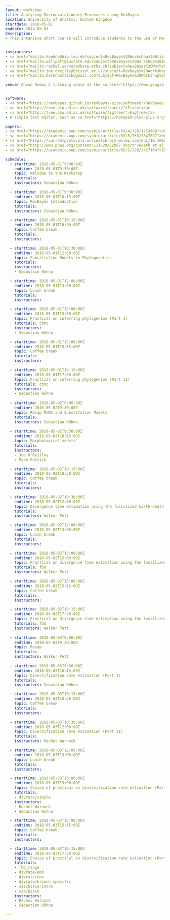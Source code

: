 ```yaml
---
layout: workshop
title: Analysing Macroevolutionary Processes using RevBayes
location: University of Bristol, United Kingdom
startdate: 2018-05-01
enddate: 2018-05-03
description:
- This intensive short course will introduce students to the use of RevBayes for macroevolutionary analysis of paleontological data. The course will be three full days in length and will take place at the University of Bristol Students' Union, Bristol, England from the 1st to the 3rd of May, 2018.


instructors:
- <a href="mailto:hoehna@bio.lmu.de?subject=RevBayes%20Workshop%20Bristol%202018">Sebastian Höhna</a>
- <a href="mailto:willpett@iastate.edu?subject=RevBayes%20Workshop%20Bristol%202018">Walker Pett</a>
- <a href="mailto:rachel.warnock@bsse.ethz.ch?subject=RevBayes%20Workshop%20Bristol%202018">Rachel Warnock</a>
- <a href="mailto:joe.oreilly@bristol.ac.uk?subject=RevBayes%20Workshop%20Bristol%202018">Joe O'Reilly</a>
- <a href="mailto:marknputtick@gmail.com?subject=RevBayes%20Workshop%20Bristol%202018">Mark Puttick</a>

venue: Anson Rooms 2 training space at the <a href="https://www.google.co.uk/search?rlz=1C1GGRV_enGB785GB785&q=anson+rooms+student+union+MAP&npsic=0&rflfq=1&rlha=0&rllag=51457532,-2607996,361&tbm=lcl&ved=0ahUKEwj-16KClcTaAhVEOMAKHYI8DIEQtgMIKw&tbs=lrf:!2m4!1e17!4m2!17m1!1e2!2m1!1e2!2m1!1e3!3sIAE,lf:1,lf_ui:2&rldoc=1#rlfi=hd:;si:;mv:!1m3!1d1359.5388556555495!2d-2.6079966000000003!3d51.45789975!2m3!1f0!2f0!3f0!3m2!1i262!2i105!4f13.1;tbs:lrf:!2m1!1e2!2m1!1e3!2m4!1e17!4m2!17m1!1e2!3sIAE,lf:1,lf_ui:2" title="Map">University of Bristol Students' Union, The Richmond Building, 105 Queens Road, Clifton, Bristol BS8 1LN</a>


software:
- <a href="https://revbayes.github.io/revbayes-site/software">RevBayes v1.0.8</a>
- <a href="http://tree.bio.ed.ac.uk/software/tracer/">Tracer</a>
- <a href="http://tree.bio.ed.ac.uk/software/figtree/">FigTree</a>
- A simple text editor, such as <a href="https://notepad-plus-plus.org">NotePad++</a>, SublimeText, TextWrangler or BBEdit

papers:
- <a href="https://academic.oup.com/sysbio/article/65/4/726/1753608">Höhna et al. (2016). RevBayes&#58; Bayesian Phylogenetic Inference Using Graphical Models and an Interactive Model-Specification Language.</a>
- <a href="https://academic.oup.com/sysbio/article/63/5/753/2847897">Höhna et al. (2014). Probabilistic Graphical Model Representation in Phylogenetics.</a>
- <a href="https://currentprotocols.onlinelibrary.wiley.com/doi/10.1002/cpbi.22">Höhna et al. (2017). Phylogenetic Inference Using RevBayes.</a>
- <a href="http://www.pnas.org/content/111/29/E2957.short">Heath et al. (2014). The fossilized birth–death process for coherent calibration of divergence-time estimates.</a>
- <a href="https://academic.oup.com/sysbio/article/65/2/228/2427164">Zhang et al. (2016). Total-Evidence Dating under the Fossilized Birth–Death Process</a>

schedule:
  - starttime: 2018-05-01T9:00:00Z
    endtime: 2018-05-01T9:30:00Z
    topic: Welcome to the Workshop
    tutorials: 
    instructors: Sebastian Höhna

  - starttime: 2018-05-01T9:30:00Z
    endtime: 2018-05-01T10:15:00Z
    topic: RevBayes Introduction
    tutorials: 
    instructors: Sebastian Höhna

  - starttime: 2018-05-01T10:15:00Z
    endtime: 2018-05-01T10:30:00Z
    topic: Coffee break
    tutorials: 
    instructors: 

  - starttime: 2018-05-01T10:30:00Z
    endtime: 2018-05-01T12:00:00Z
    topic: Substitution Models in Phylogenetics
    tutorials:
    instructors:
    - Sebastian Höhna

  - starttime: 2018-05-01T12:00:00Z
    endtime: 2018-05-01T13:00:00Z
    topic: Lunch break
    tutorials: 
    instructors: 

  - starttime: 2018-05-01T13:00:00Z
    endtime: 2018-05-01T15:00:00Z
    topic: Practical on inferring phylogenies (Part I)
    tutorials: ctmc
    instructors: 
    - Sebastian Höhna

  - starttime: 2018-05-01T15:00:00Z
    endtime: 2018-05-01T15:15:00Z
    topic: Coffee break
    tutorials: 
    instructors: 

  - starttime: 2018-05-01T15:15:00Z
    endtime: 2018-05-01T17:30:00Z
    topic: Practical on inferring phylogenies (Part II)
    tutorials: ctmc
    instructors: 
    - Sebastian Höhna
    
  - starttime: 2018-05-02T9:00:00Z
    endtime: 2018-05-02T9:30:00Z
    topic: Recap MCMC and Substitution Models
    tutorials: 
    instructors: Sebastian Höhna
    
  - starttime: 2018-05-02T9:30:00Z
    endtime: 2018-05-02T10:15:00Z
    topic: Morphological models
    tutorials: 
    instructors:
    - Joe O'Reilley
    - Mark Puttick

  - starttime: 2018-05-02T10:15:00Z
    endtime: 2018-05-02T10:30:00Z
    topic: Coffee break
    tutorials: 
    instructors: 

  - starttime: 2018-05-02T10:30:00Z
    endtime: 2018-05-02T12:00:00Z
    topic: Divergence time estimation using the fossilized birth-death model
    tutorials: 
    instructors: Walker Pett

  - starttime: 2018-05-02T12:00:00Z
    endtime: 2018-05-02T13:00:00Z
    topic: Lunch break
    tutorials: 
    instructors:

  - starttime: 2018-05-02T13:00:00Z
    endtime: 2018-05-02T15:00:00Z
    topic: Practical on divergence time estimation using the fossilized birth-death model (Part I)
    tutorials: fbd
    instructors: Walker Pett

  - starttime: 2018-05-02T15:00:00Z
    endtime: 2018-05-02T15:15:00Z
    topic: Coffee break
    tutorials: 
    instructors: 

  - starttime: 2018-05-02T15:15:00Z
    endtime: 2018-05-02T17:30:00Z
    topic: Practical on divergence time estimation using the fossilized birth-death model (Part II)
    tutorials: fbd
    instructors: Walker Pett
    
  - starttime: 2018-05-03T9:00:00Z
    endtime: 2018-05-03T9:30:00Z
    topic: Recap
    tutorials: 
    instructors: Walker Pett
    
  - starttime: 2018-05-03T9:30:00Z
    endtime: 2018-05-03T10:15:00Z
    topic: Diversification rate estimation (Part I)
    tutorials: 
    instructors: Sebastian Höhna

  - starttime: 2018-05-03T10:15:00Z
    endtime: 2018-05-03T10:30:00Z
    topic: Coffee break
    tutorials: 
    instructors: 

  - starttime: 2018-05-03T10:30:00Z
    endtime: 2018-05-03T12:00:00Z
    topic: Diversification rate estimation (Part II)
    tutorials: 
    instructors: Rachel Warnock

  - starttime: 2018-05-03T12:00:00Z
    endtime: 2018-05-03T13:00:00Z
    topic: Lunch break
    tutorials: 
    instructors: 

  - starttime: 2018-05-03T13:00:00Z
    endtime: 2018-05-03T15:00:00Z
    topic: Choice of practical on diversification rate estimation (Part I)
    tutorials:
    - divrate/simple
    instructors: 
    - Rachel Warnock
    - Sebastian Höhna

  - starttime: 2018-05-03T15:00:00Z
    endtime: 2018-05-03T15:15:00Z
    topic: Coffee break
    tutorials: 
    instructors: 

  - starttime: 2018-05-03T15:15:00Z
    endtime: 2018-05-03T17:30:00Z
    topic: Choice of practical on diversification rate estimation (Part II)
    tutorials:
    - fbd_range
    - divrate/ebd
    - divrate/env
    - divrate/branch_specific
    - sse/bisse-intro
    - sse/bisse
    instructors: 
    - Rachel Warnock
    - Sebastian Höhna

---
```

